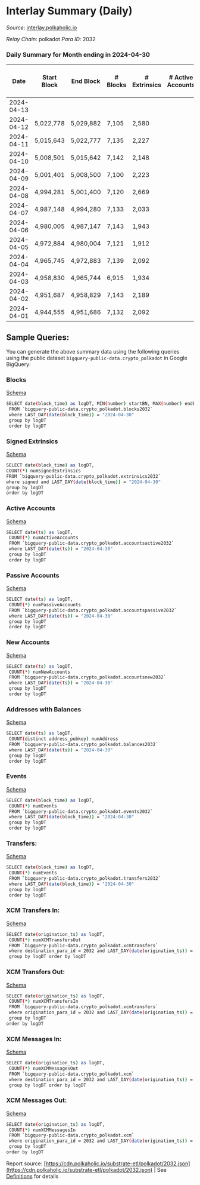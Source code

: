 # Interlay Summary (Daily)

_Source_: [interlay.polkaholic.io](https://interlay.polkaholic.io)

*Relay Chain*: polkadot
*Para ID*: 2032



### Daily Summary for Month ending in 2024-04-30


| Date    | Start Block | End Block | # Blocks | # Extrinsics | # Active Accounts | # Passive Accounts | # New Accounts | # Addresses | # Events  | # Transfers ($USD) | # XCM Transfers In ($USD) | # XCM Transfers Out ($USD) | # XCM In | # XCM Out | Issues |
|---------|-------------|-----------|----------|--------------|-------------------|--------------------|----------------|-------------|-----------|--------------------|---------------------------|----------------------------|----------|-----------|--------|
| 2024-04-13 |  |  |  |  |  |  |  |  |  |   |   |   |  |  |  |
| 2024-04-12 | 5,022,778 | 5,029,882 | 7,105 | 2,580 |  |  |  |  | 75,696 | 8,345 ($750,410.64) |   |   |  |  |  |
| 2024-04-11 | 5,015,643 | 5,022,777 | 7,135 | 2,227 |  |  |  |  | 72,739 | 8,353 ($179,108.11) |   |   |  |  |  |
| 2024-04-10 | 5,008,501 | 5,015,642 | 7,142 | 2,148 |  |  |  |  | 71,473 | 8,137 ($118,226.16) |   |   |  |  |  |
| 2024-04-09 | 5,001,401 | 5,008,500 | 7,100 | 2,223 |  |  |  | 17,398 | 72,053 | 8,234 ($183,710.50) |   |   |  |  |  |
| 2024-04-08 | 4,994,281 | 5,001,400 | 7,120 | 2,669 |  |  |  |  | 75,983 | 8,947 ($244,514.85) |   |   |  |  |  |
| 2024-04-07 | 4,987,148 | 4,994,280 | 7,133 | 2,033 |  |  |  | 17,372 | 70,801 | 8,050 ($199,957.25) |   |   |  |  |  |
| 2024-04-06 | 4,980,005 | 4,987,147 | 7,143 | 1,943 |  |  |  |  | 70,362 | 8,057 ($137,948.65) |   |   |  |  |  |
| 2024-04-05 | 4,972,884 | 4,980,004 | 7,121 | 1,912 |  |  |  |  | 70,033 | 7,948 ($157,883.26) |   |   |  |  |  |
| 2024-04-04 | 4,965,745 | 4,972,883 | 7,139 | 2,092 |  |  |  | 17,354 | 72,034 | 8,398 ($203,525.35) |   |   |  |  |  |
| 2024-04-03 | 4,958,830 | 4,965,744 | 6,915 | 1,934 |  |  |  | 17,344 | 68,302 | 7,776 ($86,221.24) |   |   |  |  |  |
| 2024-04-02 | 4,951,687 | 4,958,829 | 7,143 | 2,189 |  |  |  | 17,336 | 72,267 | 8,224 ($268,189.31) |   |   |  |  |  |
| 2024-04-01 | 4,944,555 | 4,951,686 | 7,132 | 2,092 |  |  |  | 17,324 | 71,629 | 8,248 ($153,610.69) |   |   |  |  |  |

## Sample Queries:
You can generate the above summary data using the following queries using the public dataset `bigquery-public-data.crypto_polkadot` in Google BigQuery:


### Blocks 

[Schema](https://github.com/colorfulnotion/substrate-etl/blob/main/schema/blocks.json)

```bash
SELECT date(block_time) as logDT, MIN(number) startBN, MAX(number) endBN, COUNT(*) numBlocks 
 FROM `bigquery-public-data.crypto_polkadot.blocks2032`  
 where LAST_DAY(date(block_time)) = "2024-04-30" 
 group by logDT 
 order by logDT
```

### Signed Extrinsics 

[Schema](https://github.com/colorfulnotion/substrate-etl/blob/main/schema/extrinsics.json)

```bash
SELECT date(block_time) as logDT, 
COUNT(*) numSignedExtrinsics 
FROM `bigquery-public-data.crypto_polkadot.extrinsics2032`  
where signed and LAST_DAY(date(block_time)) = "2024-04-30" 
group by logDT 
order by logDT
```

### Active Accounts 

[Schema](https://github.com/colorfulnotion/substrate-etl/blob/main/schema/accountsactive.json)

```bash
SELECT date(ts) as logDT, 
 COUNT(*) numActiveAccounts 
 FROM `bigquery-public-data.crypto_polkadot.accountsactive2032` 
 where LAST_DAY(date(ts)) = "2024-04-30" 
 group by logDT 
 order by logDT
```

### Passive Accounts 

[Schema](https://github.com/colorfulnotion/substrate-etl/blob/main/schema/accountspassive.json)

```bash
SELECT date(ts) as logDT, 
 COUNT(*) numPassiveAccounts 
 FROM `bigquery-public-data.crypto_polkadot.accountspassive2032` 
 where LAST_DAY(date(ts)) = "2024-04-30" 
 group by logDT 
 order by logDT
```

### New Accounts 

[Schema](https://github.com/colorfulnotion/substrate-etl/blob/main/schema/accountsnew.json)

```bash
SELECT date(ts) as logDT, 
 COUNT(*) numNewAccounts 
 FROM `bigquery-public-data.crypto_polkadot.accountsnew2032` 
 where LAST_DAY(date(ts)) = "2024-04-30" 
 group by logDT
 order by logDT
```

### Addresses with Balances 

[Schema](https://github.com/colorfulnotion/substrate-etl/blob/main/schema/balances.json)

```bash
SELECT date(ts) as logDT,
 COUNT(distinct address_pubkey) numAddress 
 FROM `bigquery-public-data.crypto_polkadot.balances2032` 
 where LAST_DAY(date(ts)) = "2024-04-30" 
 group by logDT 
 order by logDT
```

### Events 

[Schema](https://github.com/colorfulnotion/substrate-etl/blob/main/schema/events.json)

```bash
SELECT date(block_time) as logDT, 
 COUNT(*) numEvents 
 FROM `bigquery-public-data.crypto_polkadot.events2032` 
 where LAST_DAY(date(block_time)) = "2024-04-30" 
 group by logDT 
 order by logDT
```

### Transfers:

[Schema](https://github.com/colorfulnotion/substrate-etl/blob/main/schema/transfers.json)

```bash
SELECT date(block_time) as logDT, 
 COUNT(*) numEvents 
 FROM `bigquery-public-data.crypto_polkadot.transfers2032` 
 where LAST_DAY(date(block_time)) = "2024-04-30" 
 group by logDT 
 order by logDT
```

### XCM Transfers In: 

[Schema](https://github.com/colorfulnotion/substrate-etl/blob/main/schema/xcmtransfers.json)

```bash
SELECT date(origination_ts) as logDT, 
 COUNT(*) numXCMTransfersOut 
 FROM `bigquery-public-data.crypto_polkadot.xcmtransfers` 
 where destination_para_id = 2032 and LAST_DAY(date(origination_ts)) = "2024-04-30" 
 group by logDT order by logDT
```

### XCM Transfers Out: 

[Schema](https://github.com/colorfulnotion/substrate-etl/blob/main/schema/xcmtransfers.json)

```bash
SELECT date(origination_ts) as logDT, 
 COUNT(*) numXCMTransfersIn 
 FROM `bigquery-public-data.crypto_polkadot.xcmtransfers` 
 where origination_para_id = 2032 and LAST_DAY(date(origination_ts)) = "2024-04-30" 
 group by logDT 
order by logDT
```

### XCM Messages In: 

[Schema](https://github.com/colorfulnotion/substrate-etl/blob/main/schema/xcm.json)

```bash
SELECT date(origination_ts) as logDT, 
 COUNT(*) numXCMMessagesOut 
 FROM `bigquery-public-data.crypto_polkadot.xcm` 
 where destination_para_id = 2032 and LAST_DAY(date(origination_ts)) = "2024-04-30" 
 group by logDT order by logDT
```

### XCM Messages Out: 

[Schema](https://github.com/colorfulnotion/substrate-etl/blob/main/schema/xcm.json)

```bash
SELECT date(origination_ts) as logDT, 
 COUNT(*) numXCMMessagesIn 
 FROM `bigquery-public-data.crypto_polkadot.xcm` 
 where origination_para_id = 2032 and LAST_DAY(date(origination_ts)) = "2024-04-30" 
 group by logDT 
order by logDT
```


Report source: [https://cdn.polkaholic.io/substrate-etl/polkadot/2032.json](https://cdn.polkaholic.io/substrate-etl/polkadot/2032.json) | See [Definitions](/DEFINITIONS.md) for details
